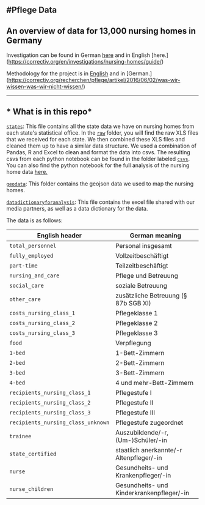 #Pflege Data
---
An overview of data for 13,000 nursing homes in Germany 
---
Investigation can be found in German [here](https://correctiv.org/recherchen/pflege/wegweiser/) and in English [here.] (https://correctiv.org/en/investigations/nursing-homes/guide/) 

Methodology for the project is in [English](https://correctiv.org/en/investigations/nursing-homes/articles/2016/06/09/nursing-homes-what-we-know-what-we-do-not-know/) and in [German.] (https://correctiv.org/recherchen/pflege/artikel/2016/06/02/was-wir-wissen-was-wir-nicht-wissen/)

---
## * What is in this repo*

[`states`](https://github.com/correctiv/pflege-notebook/tree/master/states): This file contains all the state data we have on nursing homes from each state's statistical office. In the [`raw`](https://github.com/correctiv/pflege-notebook/tree/master/states/raw) folder, you will find the raw XLS files that we received for each state. We then combined these XLS files and cleaned them up to have a similar data structure. We used a combination of Pandas, R and Excel to clean and format the data into csvs. The resulting csvs from each python notebook can be found in the folder labeled [`csvs`](https://github.com/correctiv/pflege-notebook/tree/master/states/csvs).  You can also find the python notebook for the full analysis of the nursing home data [here.](https://github.com/correctiv/pflege-notebook/blob/master/nursinghomes.ipynb)

[`geodata`](https://github.com/correctiv/pflege-notebook/tree/master/geodata): This folder contains the geojson data we used to map the nursing homes. 

[`datadictionaryforanalysis`](https://github.com/correctiv/pflege-notebook/tree/master/datadictionaryforanalysis): This file contains the excel file shared with our media partners, as well as a data dictionary for the data. 

The data is as follows:

|English header | German meaning|
|---------------|---------------|
|`total_personnel`| Personal insgesamt|
|`fully_employed`| Vollzeitbeschäftigt|
|`part-time`| Teilzeitbeschäftigt|
|`nursing_and_care`| Pflege und Betreuung|
|`social_care`| soziale Betreuung|
|`other_care`| zusätzliche Betreuung (§ 87b SGB XI)|
|`costs_nursing_class_1`| Pflegeklasse 1|
|`costs_nursing_class_2`| Pflegeklasse 2|
|`costs_nursing_class_3`| Pflegeklasse 3|
|`food`|    Verpflegung|
|`1-bed` | 1-Bett-Zimmern|
|`2-bed`| 2-Bett-Zimmern|
|`3-bed`|  3-Bett-Zimmern|
|`4-bed`| 4 und mehr-Bett-Zimmern|
|`recipients_nursing_class_1`| Pflegestufe I|
|`recipients_nursing_class_2`| Pflegestufe II|
|`recipients_nursing_class_3`| Pflegestufe III|
|`recipients_nursing_class_unknown`| Pflegestufe zugeordnet|
|`trainee`| Auszubildende/-r, (Um-)Schüler/-in|
|`state_certified`| staatlich anerkannte/-r Altenpfleger/-in|
|`nurse`| Gesundheits- und Krankenpfleger/-in|
|`nurse_children`| Gesundheits- und Kinderkrankenpfleger/-in|

